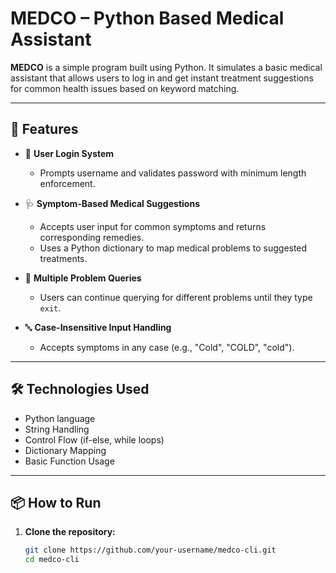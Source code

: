 # MEDCO – Python Based Medical Assistant

**MEDCO** is a simple program built using Python. It simulates a basic medical assistant that allows users to log in and get instant treatment suggestions for common health issues based on keyword matching.

---

## 🚀 Features

- 🔐 **User Login System**
  - Prompts username and validates password with minimum length enforcement.

- 🩺 **Symptom-Based Medical Suggestions**
  - Accepts user input for common symptoms and returns corresponding remedies.
  - Uses a Python dictionary to map medical problems to suggested treatments.

- 🔄 **Multiple Problem Queries**
  - Users can continue querying for different problems until they type `exit`.

- 🔤 **Case-Insensitive Input Handling**
  - Accepts symptoms in any case (e.g., "Cold", "COLD", "cold").

---

## 🛠 Technologies Used

- Python language
- String Handling
- Control Flow (if-else, while loops)
- Dictionary Mapping
- Basic Function Usage

---

## 📦 How to Run

1. **Clone the repository:**
   ```bash
   git clone https://github.com/your-username/medco-cli.git
   cd medco-cli
